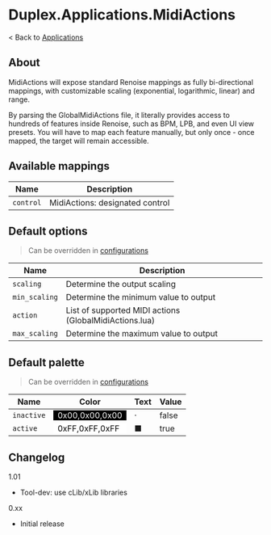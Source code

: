 # Duplex.Applications.MidiActions

< Back to [Applications](../Applications.md)

## About 

MidiActions will expose standard Renoise mappings as fully bi-directional mappings, with customizable scaling (exponential, logarithmic, linear) and range. 

By parsing the GlobalMidiActions file, it literally provides access to hundreds of features inside Renoise, such as BPM, LPB, and even UI view presets. You will have to map each feature manually, but only once - once mapped, the target will remain accessible. 

## Available mappings
  
| Name       | Description   |
| -----------|---------------|  
|`control`|MidiActions: designated control|  

## Default options 
  
> Can be overridden in [configurations](../Configurations.md)

| Name          | Description   |
| ------------- |---------------|  
|`scaling`|Determine the output scaling|  
|`min_scaling`|Determine the minimum value to output|  
|`action`|List of supported MIDI actions (GlobalMidiActions.lua)|  
|`max_scaling`|Determine the maximum value to output|  

## Default palette 
  
> Can be overridden in [configurations](../Configurations.md)

| Name          | Color|Text|Value|
| ------------- |------|----|-----|  
|`inactive`|<div style="padding-left:0.5em;padding-right:0.5em; background-color:#000000; color: white">0x00,0x00,0x00</div>|·|false|  
|`active`|<div style="padding-left:0.5em;padding-right:0.5em; background-color:#FFFFFF; color: black">0xFF,0xFF,0xFF</div>|■|true|  

## Changelog

1.01
- Tool-dev: use cLib/xLib libraries

0.xx
- Initial release
